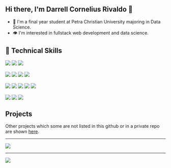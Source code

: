 ## Hi there, I'm Darrell Cornelius Rivaldo 👋

- 🏫 I'm a final year student at Petra Christian University majoring in Data Science. 
- 👁️ I'm interested in fullstack web development and data science.
  
## 💼 Technical Skills
<div>
  <img src="https://img.shields.io/badge/Language-Python-2b5b84?logo=python" />
  <img src="https://img.shields.io/badge/Language-PHP-4f5b93?logo=php" />
  <img src="https://img.shields.io/badge/Language-JavaScript-fedc45?logo=javascript" />
</div>
<br />
<div>
  <img src="https://img.shields.io/badge/Framework-Laravel-ec3a2c?logo=laravel" />
  <img src="https://img.shields.io/badge/Framework-TailwindCSS-3ebff8?logo=tailwindcss" />
  <img src="https://img.shields.io/badge/Framework-Flask-eeeeee?logo=flask" />
  <img src="https://img.shields.io/badge/Framework-Codeigniter-c1200a?logo=codeigniter" />
</div>
<br />
<div>
  <img src="https://img.shields.io/badge/Database-MySQL-08608b?logo=mysql" />
  <img src="https://img.shields.io/badge/Database-MongoDB-429934?logo=mongodb" />
  <img src="https://img.shields.io/badge/Library-React-5ed3f3?logo=react" />
  <img src="https://img.shields.io/badge/Library-Pandas-130654?logo=pandas" />
  <img src="https://img.shields.io/badge/Library-NumPy-4dabcf?logo=numpy" />
</div>
<br />
<div>
  <img src="https://img.shields.io/badge/Tools-Git-e84e31?logo=git" />
  <img src="https://img.shields.io/badge/Tools-Github-2f2f2f?logo=github" />
  <img src="https://img.shields.io/badge/Tools-Postman-f56835?logo=postman" />
</div>

## Projects
Other projects which some are not listed in this github or in a private repo are shown [here](https://www.canva.com/design/DAF_NXOKgHY/zV3iPp3pMqkKyEvYWC_oiw/edit?utm_content=DAF_NXOKgHY&utm_campaign=designshare&utm_medium=link2&utm_source=sharebutton).

<hr>
<img src="https://github-readme-streak-stats.herokuapp.com/?user=Darrellcr&theme=dark&border_radius=5" />
<hr>
<img src="https://visitcount.itsvg.in/api?id=Darrellcr&icon=0&color=0" />


<!--
**Darrellcr/Darrellcr** is a ✨ _special_ ✨ repository because its `README.md` (this file) appears on your GitHub profile.

Here are some ideas to get you started:

- 🔭 I’m currently working on ...
- 🌱 I’m currently learning ...
- 👯 I’m looking to collaborate on ...
- 🤔 I’m looking for help with ...
- 💬 Ask me about ...
- 📫 How to reach me: ...
- 😄 Pronouns: ...
- ⚡ Fun fact: ...
-->
